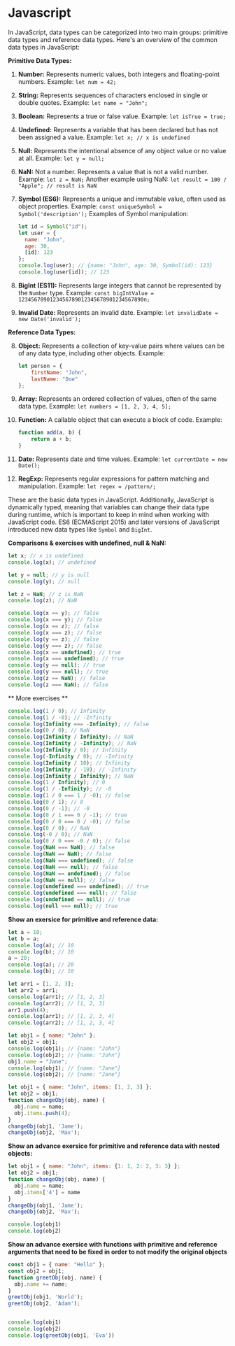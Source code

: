 # Javascript

In JavaScript, data types can be categorized into two main groups: primitive data types and reference data types. Here's an overview of the common data types in JavaScript:

**Primitive Data Types:**

1. **Number:** Represents numeric values, both integers and floating-point numbers.
   Example: `let num = 42;`

2. **String:** Represents sequences of characters enclosed in single or double quotes.
   Example: `let name = "John";`

3. **Boolean:** Represents a true or false value.
   Example: `let isTrue = true;`

4. **Undefined:** Represents a variable that has been declared but has not been assigned a value.
   Example: `let x; // x is undefined`

5. **Null:** Represents the intentional absence of any object value or no value at all.
   Example: `let y = null;`

6. **NaN:** Not a number. Represents a value that is not a valid number.
   Example: `let z = NaN;`
   Another example using NaN: `let result = 100 / "Apple"; // result is NaN`

7. **Symbol (ES6):** Represents a unique and immutable value, often used as object properties.
   Example: `const uniqueSymbol = Symbol('description');`
   Examples of Symbol manipulation:
    ```javascript
    let id = Symbol("id");
    let user = {
      name: "John",
      age: 30,
      [id]: 123
    };
    console.log(user); // {name: "John", age: 30, Symbol(id): 123}
    console.log(user[id]); // 123
    ```

8. **BigInt (ES11):** Represents large integers that cannot be represented by the `Number` type.
   Example: `const bigIntValue = 1234567890123456789012345678901234567890n;`

9. **Invalid Date:** Represents an invalid date.
   Example: `let invalidDate = new Date('invalid');`

**Reference Data Types:**

8. **Object:** Represents a collection of key-value pairs where values can be of any data type, including other objects.
   Example: 
   ```javascript
   let person = {
       firstName: "John",
       lastName: "Doe"
   };
   ```

9. **Array:** Represents an ordered collection of values, often of the same data type.
   Example: `let numbers = [1, 2, 3, 4, 5];`

10. **Function:** A callable object that can execute a block of code.
    Example:
    ```javascript
    function add(a, b) {
        return a + b;
    }
    ```

11. **Date:** Represents date and time values.
    Example: `let currentDate = new Date();`

12. **RegExp:** Represents regular expressions for pattern matching and manipulation.
    Example: `let regex = /pattern/;`

These are the basic data types in JavaScript. Additionally, JavaScript is dynamically typed, meaning that variables can change their data type during runtime, which is important to keep in mind when working with JavaScript code. ES6 (ECMAScript 2015) and later versions of JavaScript introduced new data types like `Symbol` and `BigInt`.

**Comparisons & exercises with undefined, null & NaN:**

```javascript
let x; // x is undefined
console.log(x); // undefined

let y = null; // y is null
console.log(y); // null

let z = NaN; // z is NaN
console.log(z); // NaN

console.log(x == y); // false
console.log(x === y); // false
console.log(x == z); // false
console.log(x === z); // false
console.log(y == z); // false
console.log(y === z); // false
console.log(x == undefined); // true
console.log(x === undefined); // true
console.log(y == null); // true
console.log(y === null); // true
console.log(z == NaN); // false
console.log(z === NaN); // false
```

** More exercises **
```javascript
console.log(1 / 0); // Infinity
console.log(1 / -0); // -Infinity
console.log(Infinity === -Infinity); // false
console.log(0 / 0); // NaN
console.log(Infinity / Infinity); // NaN
console.log(Infinity / -Infinity); // NaN
console.log(Infinity / 0); // Infinity
console.log(-Infinity / 0); // -Infinity
console.log(Infinity / 10); // Infinity
console.log(Infinity / -10); // -Infinity
console.log(Infinity / Infinity); // NaN
console.log(1 / Infinity); // 0
console.log(1 / -Infinity); // -0
console.log(1 / 0 === 1 / -0); // false
console.log(0 / 1); // 0
console.log(0 / -1); // -0
console.log(0 / 1 === 0 / -1); // true
console.log(0 / 0 === 0 / -0); // false
console.log(0 / 0); // NaN
console.log(-0 / 0); // NaN
console.log(0 / 0 === -0 / 0); // false
console.log(NaN === NaN); // false
console.log(NaN == NaN); // false
console.log(NaN === undefined); // false
console.log(NaN === null); // false
console.log(NaN == undefined); // false
console.log(NaN == null); // false
console.log(undefined === undefined); // true
console.log(undefined === null); // false
console.log(undefined == null); // true
console.log(null === null); // true
```

**Show an exersice for primitive and reference data:**
  
```javascript
let a = 10;
let b = a;
console.log(a); // 10
console.log(b); // 10
a = 20;
console.log(a); // 20
console.log(b); // 10
```

```javascript
let arr1 = [1, 2, 3];
let arr2 = arr1;
console.log(arr1); // [1, 2, 3]
console.log(arr2); // [1, 2, 3]
arr1.push(4);
console.log(arr1); // [1, 2, 3, 4]
console.log(arr2); // [1, 2, 3, 4]
```
  
```javascript
let obj1 = { name: "John" };
let obj2 = obj1;
console.log(obj1); // {name: "John"}
console.log(obj2); // {name: "John"}
obj1.name = "Jane";
console.log(obj1); // {name: "Jane"}
console.log(obj2); // {name: "Jane"}
```

```javascript
let obj1 = { name: "John", items: [1, 2, 3] };
let obj2 = obj1;
function changeObj(obj, name) {
  obj.name = name;
  obj.items.push(4);
}
changeObj(obj1, 'Jame');
changeObj(obj2, 'Max');
```

**Show an advance exersice for primitive and reference data with nested objects:**
  

```javascript
let obj1 = { name: "John", items: {1: 1, 2: 2, 3: 3} };
let obj2 = obj1;
function changeObj(obj, name) {
  obj.name = name;
  obj.items['4'] = name
}
changeObj(obj1, 'Jame');
changeObj(obj2, 'Max');

console.log(obj1)
console.log(obj2)
```

**Show an advance exersice with functions with primitive and reference arguments that need to be fixed in order to not modify the original objects**

```javascript
const obj1 = { name: "Hello" };
const obj2 = obj1;
function greetObj(obj, name) {
  obj.name += name;
}
greetObj(obj1, 'World');
greetObj(obj2, 'Adam');


console.log(obj1)
console.log(obj2)
console.log(greetObj(obj1, 'Eva'))
```

